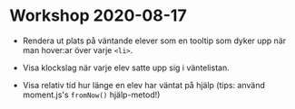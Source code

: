 # Workshop 2020-08-17

- Rendera ut plats på väntande elever som en tooltip som dyker upp när man hover:ar över varje `<li>`.

- Visa klockslag när varje elev satte upp sig i väntelistan.

- Visa relativ tid hur länge en elev har väntat på hjälp (tips: använd moment.js's `fromNow()` hjälp-metod!)
